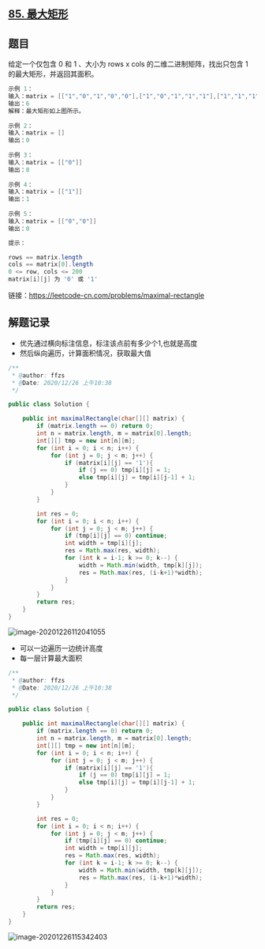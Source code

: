 ## [85. 最大矩形](https://leetcode-cn.com/problems/maximal-rectangle/)

## 题目

给定一个仅包含 0 和 1 、大小为 rows x cols 的二维二进制矩阵，找出只包含 1 的最大矩形，并返回其面积。 

```java
示例 1：
输入：matrix = [["1","0","1","0","0"],["1","0","1","1","1"],["1","1","1","1","1"],["1","0","0","1","0"]]
输出：6
解释：最大矩形如上图所示。
    
示例 2：
输入：matrix = []
输出：0
    
示例 3：
输入：matrix = [["0"]]
输出：0
    
示例 4：
输入：matrix = [["1"]]
输出：1
    
示例 5：
输入：matrix = [["0","0"]]
输出：0
```



```java
提示：

rows == matrix.length
cols == matrix[0].length
0 <= row, cols <= 200
matrix[i][j] 为 '0' 或 '1'
```


链接：https://leetcode-cn.com/problems/maximal-rectangle

## 解题记录

+ 优先通过横向标注信息，标注该点前有多少个1,也就是高度
+ 然后纵向遍历，计算面积情况，获取最大值

```java
/**
 * @author: ffzs
 * @Date: 2020/12/26 上午10:38
 */

public class Solution {

    public int maximalRectangle(char[][] matrix) {
        if (matrix.length == 0) return 0;
        int n = matrix.length, m = matrix[0].length;
        int[][] tmp = new int[n][m];
        for (int i = 0; i < n; i++) {
            for (int j = 0; j < m; j++) {
                if (matrix[i][j] == '1'){
                    if (j == 0) tmp[i][j] = 1;
                    else tmp[i][j] = tmp[i][j-1] + 1;
                }
            }
        }

        int res = 0;
        for (int i = 0; i < n; i++) {
            for (int j = 0; j < m; j++) {
                if (tmp[i][j] == 0) continue;
                int width = tmp[i][j];
                res = Math.max(res, width);
                for (int k = i-1; k >= 0; k--) {
                    width = Math.min(width, tmp[k][j]);
                    res = Math.max(res, (i-k+1)*width);
                }
            }
        }
        return res;
    }
}
```

![image-20201226112041055](https://gitee.com/ffzs/picture_go/raw/master/img/image-20201226112041055.png)

+ 可以一边遍历一边统计高度
+ 每一层计算最大面积

```java
/**
 * @author: ffzs
 * @Date: 2020/12/26 上午10:38
 */

public class Solution {

    public int maximalRectangle(char[][] matrix) {
        if (matrix.length == 0) return 0;
        int n = matrix.length, m = matrix[0].length;
        int[][] tmp = new int[n][m];
        for (int i = 0; i < n; i++) {
            for (int j = 0; j < m; j++) {
                if (matrix[i][j] == '1'){
                    if (j == 0) tmp[i][j] = 1;
                    else tmp[i][j] = tmp[i][j-1] + 1;
                }
            }
        }

        int res = 0;
        for (int i = 0; i < n; i++) {
            for (int j = 0; j < m; j++) {
                if (tmp[i][j] == 0) continue;
                int width = tmp[i][j];
                res = Math.max(res, width);
                for (int k = i-1; k >= 0; k--) {
                    width = Math.min(width, tmp[k][j]);
                    res = Math.max(res, (i-k+1)*width);
                }
            }
        }
        return res;
    }
}
```

![image-20201226115342403](https://gitee.com/ffzs/picture_go/raw/master/img/image-20201226115342403.png)